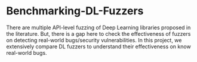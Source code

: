 # Benchmarking-DL-Fuzzers
There are multiple API-level fuzzing of Deep Learning libraries proposed in the literature. But, there is a gap here to check the effectiveness of fuzzers on detecting real-world bugs/security vulnerabilities. In this project, we extensively compare DL fuzzers to understand their effectiveness on know real-world bugs.  
